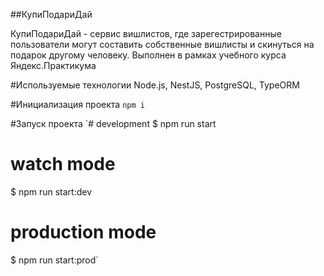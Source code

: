 ##КупиПодариДай

КупиПодариДай - сервис вишлистов, где зарегестрированные пользователи могут составить собственные вишлисты и скинуться на подарок другому человеку. Выполнен в рамках учебного курса Яндекс.Практикума

#Используемые технологии
Node.js, NestJS, PostgreSQL, TypeORM

#Инициализация проекта
`npm i`

#Запуск проекта
`# development
$ npm run start

# watch mode
$ npm run start:dev

# production mode
$ npm run start:prod`
